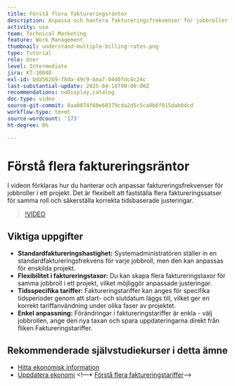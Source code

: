 ```yaml
---
title: Förstå flera faktureringsräntor
description: Anpassa och hantera faktureringsfrekvenser för jobbroller på projektnivå.
activity: use
team: Technical Marketing
feature: Work Management
thumbnail: understand-multiple-billing-rates.png
type: Tutorial
role: User
level: Intermediate
jira: KT-10048
exl-id: bda562b9-f8da-49c9-bea7-0440fdc4c24c
last-substantial-update: 2025-04-16T00:00:00Z
recommendations: noDisplay,catalog
doc-type: video
source-git-commit: 8aa0874f60e60379cda2d5c5ca0b6f015dab04cd
workflow-type: tm+mt
source-wordcount: '173'
ht-degree: 0%

---
```



# Förstå flera faktureringsräntor

I videon förklaras hur du hanterar och anpassar faktureringsfrekvenser för jobbroller i ett projekt. &#x200B;Det är flexibelt att fastställa flera faktureringssatser för samma roll och säkerställa korrekta tidsbaserade justeringar. &#x200B;


>[!VIDEO](https://video.tv.adobe.com/v/3457652/?quality=12&learn=on&enablevpops)

## Viktiga uppgifter


* **Standardfaktureringshastighet:** Systemadministratören ställer in en standardfaktureringsfrekvens för varje jobbroll, men den kan anpassas för enskilda projekt. &#x200B;
* **Flexibilitet i faktureringstaxor:** Du kan skapa flera faktureringstaxor för samma jobbroll i ett projekt, vilket möjliggör anpassade justeringar. &#x200B;
* **Tidsspecifika tariffer:** Faktureringstariffer kan anges för specifika tidsperioder genom att start- och slutdatum läggs till, vilket ger en korrekt tariffanvändning under olika faser av projektet. &#x200B;
* **Enkel anpassning:** Förändringar i faktureringstariffer är enkla - välj jobbrollen, ange den nya taxan och spara uppdateringarna direkt från fliken Faktureringstariffer. &#x200B;

## Rekommenderade självstudiekurser i detta ämne

* [Hitta ekonomisk information](/help/manage-work/project-finances/find-financial-information.md)
* [Uppdatera ekonomi](/help/manage-work/project-finances/update-and-review-finances.md)
&lt;!—* [Förstå flera faktureringstariffer](/help/manage-work/project-finances/multiple-billing-rates.md)—>

